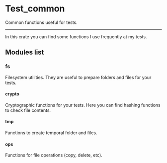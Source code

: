 # Test_common
Common functions useful for tests.
____

In this crate you can find some functions I use frequently at my tests.

## Modules list
### fs 
Filesystem utilities. They are useful to prepare folders and files for your tests.
#### crypto
Cryptographic functions for your tests. Here you can find hashing functions to check file contents.
#### tmp
Functions to create temporal folder and files.
#### ops
Functions for file operations (copy, delete, etc).